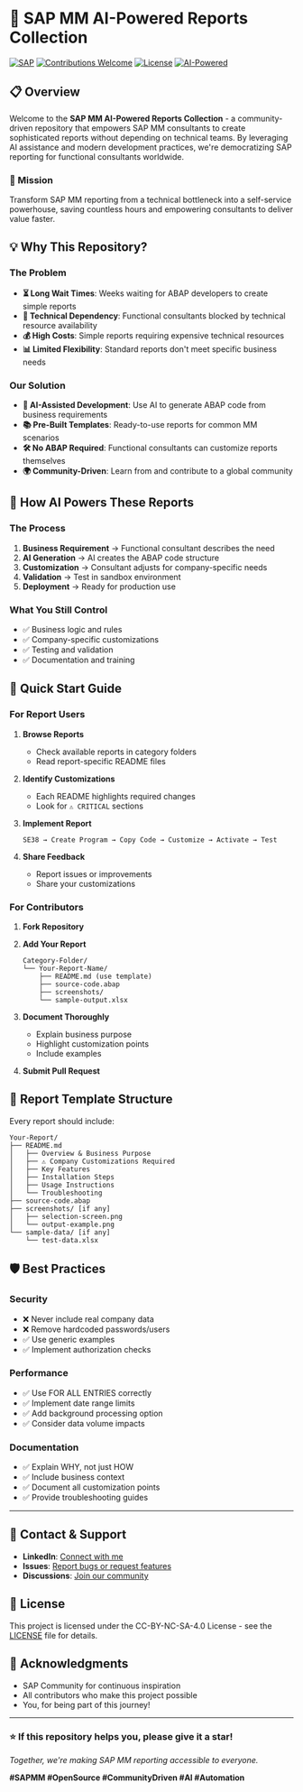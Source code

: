 # 🚀 SAP MM AI-Powered Reports Collection

[![SAP](https://img.shields.io/badge/SAP-MM-blue.svg)](https://www.sap.com/)
[![Contributions Welcome](https://img.shields.io/badge/contributions-welcome-brightgreen.svg?style=flat)](https://github.com/yourusername/repo/issues)
[![License](https://img.shields.io/badge/license-CC--BY--NC--SA--4.0-green.svg)](https://creativecommons.org/licenses/by-nc-sa/4.0/)
[![AI-Powered](https://img.shields.io/badge/AI-Powered-purple.svg)](https://github.com/yourusername/repo)

## 📋 Overview

Welcome to the **SAP MM AI-Powered Reports Collection** - a community-driven repository that empowers SAP MM consultants to create sophisticated reports without depending on technical teams. By leveraging AI assistance and modern development practices, we're democratizing SAP reporting for functional consultants worldwide.

### 🎯 Mission
Transform SAP MM reporting from a technical bottleneck into a self-service powerhouse, saving countless hours and empowering consultants to deliver value faster.

## 💡 Why This Repository?

### The Problem
- **⏳ Long Wait Times**: Weeks waiting for ABAP developers to create simple reports
- **🚫 Technical Dependency**: Functional consultants blocked by technical resource availability
- **💰 High Costs**: Simple reports requiring expensive technical resources
- **📊 Limited Flexibility**: Standard reports don't meet specific business needs

### Our Solution
- **🤖 AI-Assisted Development**: Use AI to generate ABAP code from business requirements
- **📚 Pre-Built Templates**: Ready-to-use reports for common MM scenarios
- **🛠️ No ABAP Required**: Functional consultants can customize reports themselves
- **🌍 Community-Driven**: Learn from and contribute to a global community


## 🤖 How AI Powers These Reports

### The Process
1. **Business Requirement** → Functional consultant describes the need
2. **AI Generation** → AI creates the ABAP code structure
3. **Customization** → Consultant adjusts for company-specific needs
4. **Validation** → Test in sandbox environment
5. **Deployment** → Ready for production use


### What You Still Control
- ✅ Business logic and rules
- ✅ Company-specific customizations
- ✅ Testing and validation
- ✅ Documentation and training


## 🚀 Quick Start Guide

### For Report Users

1. **Browse Reports**
   - Check available reports in category folders
   - Read report-specific README files

2. **Identify Customizations**
   - Each README highlights required changes
   - Look for `⚠️ CRITICAL` sections

3. **Implement Report**
   ```
   SE38 → Create Program → Copy Code → Customize → Activate → Test
   ```

4. **Share Feedback**
   - Report issues or improvements
   - Share your customizations

### For Contributors

1. **Fork Repository**
2. **Add Your Report**
   ```
   Category-Folder/
   └── Your-Report-Name/
       ├── README.md (use template)
       ├── source-code.abap
       ├── screenshots/
       └── sample-output.xlsx
   ```

3. **Document Thoroughly**
   - Explain business purpose
   - Highlight customization points
   - Include examples
4. **Submit Pull Request**

## 📝 Report Template Structure

Every report should include:
```
Your-Report/
├── README.md
│   ├── Overview & Business Purpose
│   ├── ⚠️ Company Customizations Required
│   ├── Key Features
│   ├── Installation Steps
│   ├── Usage Instructions
│   └── Troubleshooting
├── source-code.abap
├── screenshots/ [if any]
│   ├── selection-screen.png
│   └── output-example.png
└── sample-data/ [if any]
    └── test-data.xlsx
```

## 🛡️ Best Practices

### Security
- ❌ Never include real company data
- ❌ Remove hardcoded passwords/users
- ✅ Use generic examples
- ✅ Implement authorization checks

### Performance
- ✅ Use FOR ALL ENTRIES correctly
- ✅ Implement date range limits
- ✅ Add background processing option
- ✅ Consider data volume impacts

### Documentation
- ✅ Explain WHY, not just HOW
- ✅ Include business context
- ✅ Document all customization points
- ✅ Provide troubleshooting guides

---
## 📧 Contact & Support

- **LinkedIn**: [Connect with me](https://linkedin.com/in/yourprofile)
- **Issues**: [Report bugs or request features](https://github.com/yourusername/repo/issues)
- **Discussions**: [Join our community](https://github.com/yourusername/repo/discussions)

## 📄 License

This project is licensed under the CC-BY-NC-SA-4.0 License - see the [LICENSE](LICENSE) file for details.

## 🙏 Acknowledgments

- SAP Community for continuous inspiration
- All contributors who make this project possible
- You, for being part of this journey!

---

### ⭐ If this repository helps you, please give it a star!

*Together, we're making SAP MM reporting accessible to everyone.*

**#SAPMM #OpenSource #CommunityDriven #AI #Automation**
